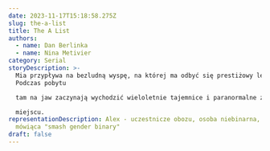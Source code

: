 ```yaml
---
date: 2023-11-17T15:18:58.275Z
slug: the-a-list
title: The A List
authors:
  - name: Dan Berlinka
  - name: Nina Metivier
category: Serial
storyDescription: >-
  Mia przypływa na bezludną wyspę, na której ma odbyć się prestiżowy letni obóz.
  Podczas pobytu

  tam na jaw zaczynają wychodzić wieloletnie tajemnice i paranormalne zjawiska obecne w tym

  miejscu.
representationDescription: Alex - uczestnicze obozu, osoba niebinarna, wprost
  mówiąca "smash gender binary"
draft: false
---
```

